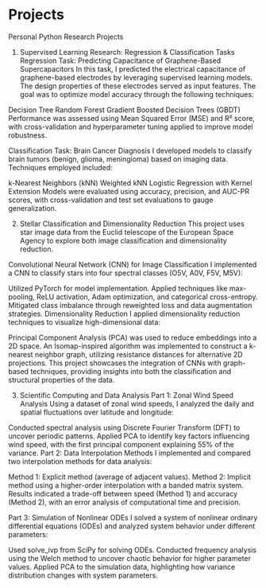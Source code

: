 # Projects
Personal Python Research Projects

1. Supervised Learning Research: Regression & Classification Tasks
Regression Task: Predicting Capacitance of Graphene-Based Supercapacitors
In this task, I predicted the electrical capacitance of graphene-based electrodes by leveraging supervised learning models. The design properties of these electrodes served as input features. The goal was to optimize model accuracy through the following techniques:

Decision Tree
Random Forest
Gradient Boosted Decision Trees (GBDT)
Performance was assessed using Mean Squared Error (MSE) and R² score, with cross-validation and hyperparameter tuning applied to improve model robustness.

Classification Task: Brain Cancer Diagnosis
I developed models to classify brain tumors (benign, glioma, meningioma) based on imaging data. Techniques employed included:

k-Nearest Neighbors (kNN)
Weighted kNN
Logistic Regression with Kernel Extension
Models were evaluated using accuracy, precision, and AUC-PR scores, with cross-validation and test set evaluations to gauge generalization.

2. Stellar Classification and Dimensionality Reduction
This project uses star image data from the Euclid telescope of the European Space Agency to explore both image classification and dimensionality reduction.

Convolutional Neural Network (CNN) for Image Classification
I implemented a CNN to classify stars into four spectral classes (O5V, A0V, F5V, M5V):

Utilized PyTorch for model implementation.
Applied techniques like max-pooling, ReLU activation, Adam optimization, and categorical cross-entropy.
Mitigated class imbalance through reweighted loss and data augmentation strategies.
Dimensionality Reduction
I applied dimensionality reduction techniques to visualize high-dimensional data:

Principal Component Analysis (PCA) was used to reduce embeddings into a 2D space.
An Isomap-inspired algorithm was implemented to construct a k-nearest neighbor graph, utilizing resistance distances for alternative 2D projections.
This project showcases the integration of CNNs with graph-based techniques, providing insights into both the classification and structural properties of the data.

3. Scientific Computing and Data Analysis
Part 1: Zonal Wind Speed Analysis
Using a dataset of zonal wind speeds, I analyzed the daily and spatial fluctuations over latitude and longitude:

Conducted spectral analysis using Discrete Fourier Transform (DFT) to uncover periodic patterns.
Applied PCA to identify key factors influencing wind speed, with the first principal component explaining 55% of the variance.
Part 2: Data Interpolation Methods
I implemented and compared two interpolation methods for data analysis:

Method 1: Explicit method (average of adjacent values).
Method 2: Implicit method using a higher-order interpolation with a banded matrix system.
Results indicated a trade-off between speed (Method 1) and accuracy (Method 2), with an error analysis of computational time and precision.

Part 3: Simulation of Nonlinear ODEs
I solved a system of nonlinear ordinary differential equations (ODEs) and analyzed system behavior under different parameters:

Used solve_ivp from SciPy for solving ODEs.
Conducted frequency analysis using the Welch method to uncover chaotic behavior for higher parameter values.
Applied PCA to the simulation data, highlighting how variance distribution changes with system parameters.

